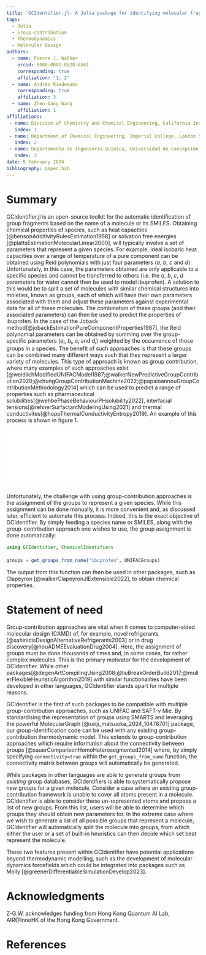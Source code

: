 ```yaml
---
title: 'GCIdentifier.jl: A Julia package for identifying molecular fragments from SMILES'
tags:
  - Julia
  - Group-contribution
  - Thermodynamics
  - Molecular Design
authors:
  - name: Pierre J. Walker
    orcid: 0000-0001-8628-6561
    corresponding: true
    affiliation: "1, 2"
  - name: Andrés Riedemann
    corresponding: true
    affiliation: 3
  - name: Zhen-Gang Wang
    affiliation: 1
affiliations:
 - name: Division of Chemistry and Chemical Engineering, California Institute of Technology, Pasadena, California 91125, United States
   index: 1
 - name: Department of Chemical Engineering, Imperial College, London SW7 2AZ, United Kingdom
   index: 2
 - name: Departamento de Ingeniería Química, Universidad de Concepción, Concepción 4030000, Chile
   index: 3
date: 9 February 2024
bibliography: paper.bib
---
```


# Summary
GCIdentifier.jl is an open-source toolkit for the automatic identification of group fragments based on the name of a molecule or its SMILES. Obtaining chemical properties of species, such as heat capacities [@bensonAdditivityRulesEstimation1958] or solvation free energies [@plattsEstimationMolecularLinear2000], will typically involve a set of parameters that represent a given species. For example, ideal isobaric heat capacities over a range of temperature of a pure component can be obtained using Reid polynomials with just four parameters ($a$, $b$, $c$ and $d$). Unfortunately, in this case, the parameters obtained are only applicable to a specific species and cannot be transferred to others (i.e. the $a$, $b$, $c$, $d$ parameters for water cannot then be used to model ibuprofen). A solution to this would be to split a set of molecules with similar chemical structures into moieties, known as groups, each of which will have their own parameters associated with them and adjust these parameters against experimental data for all of these molecules. The combination of these groups (and their associated parameters) can then be used to predict the properties of ibuprofen. In the case of the Joback method[@jobackEstimationPureComponentProperties1987], the Reid polynomial parameters can be obtained by summing over the group-specific parameters ($a_i$, $b_i$, $c_i$ and $d_i$) weighted by the occurrence of those groups in a species. The benefit of such approaches is that these groups can be combined many different ways such that they represent a larger variety of molecules. This type of approach is known as group contribution, where many examples of such approaches exist [@weidlichModifiedUNIFACModel1987;@walkerNewPredictiveGroupContribution2020;@chungGroupContributionMachine2022;@papaioannouGroupContributionMethodology2014] which can be used to predict a range of properties such as pharmaceutical solubilities[@wehbePhaseBehaviourPHsolubility2022], interfacial tensions[@rehnerSurfactantModelingUsing2021] and thermal conductivites[@hoppThermalConductivityEntropy2019]. An example of this process is shown in figure 1.

![Fragmentation of ibuprofen into UNIFAC groups.](figures/ibuprofen.pdf)

Unfortunately, the challenge with using group-contribution approaches is the assignment of the groups to represent a given species. While this assignment can be done manually, it is more convenient and, as discussed later, efficient to automate this process. Indeed, this is the exact objective of GCIdentifier. By simply feeding a species name or SMILES, along with the group-contribution approach one wishes to use, the group assignment is done automatically:
```julia
using GCIdentifier, ChemicalIdentifiers

groups = get_groups_from_name("ibuprofen", UNIFACGroups)
```
The output from this function can then be used in other packages, such as Clapeyron [@walkerClapeyronJlExtensible2022], to obtain chemical properties.


# Statement of need
Group-contribution approaches are vital when it comes to computer-aided molecular design (CAMD) of, for example, novel refrigerants [@sahinidisDesignAlternativeRefrigerants2003] or in drug discovery[@houADMEEvaluationDrug2004]. Here, the assignment of groups must be done thousands of times and, in some cases, for rather complex molecules. This is the primary motivator for the development of GCIdentifier. While other packages[@degenArtCompilingUsing2008;@liuBreakOrderBuild2017;@mullerFlexibleHeuristicAlgorithm2019] with similar functionalities have been developed in other languages, GCIdentifier stands apart for multiple reasons.

GCIdentifier is the first of such packages to be compatible with multiple group-contribution approaches, such as UNIFAC and SAFT-$\gamma$ Mie. By standardising the representation of groups using SMARTS and leveraging the powerful MolecularGraph [@seiji_matsuoka_2024_10478701] package, our group-identification code can be used with any existing group-contribution thermodynamic model. This extends to group-contribution approaches which require information about the connectivity between groups [@sauerComparisonHomoHeterosegmented2014] where, by simply specifying `connectivity=true` within the `get_groups_from_name` function, the connectivity matrix between groups will automatically be generated.

While packages in other languages are able to generate groups from _existing_ group databases, GCIdentifiers is able to systematically propose _new_ groups for a given molecule. Consider a case where an existing group-contribution framework is unable to cover all atoms present in a molecule. GCIdentifier is able to consider these un-represented atoms and propose a list of new groups. From this list, users will be able to determine which groups they should obtain new parameters for. In the extreme case where we wish to generate a list of all possible groups that represent a molecule, GCIdentifier will automatically split the molecule into groups, from which either the user or a set of built-in heuristics can then decide which set best represent the molecule. 

These two features present within GCIdentifier have potential applications beyond thermodynamic modelling, such as the development of molecular dynamics forcefields which could be integrated into packages such as Molly [@greenerDifferentiableSimulationDevelop2023].

# Acknowledgments
Z-G.W. acknowledges funding from Hong Kong Quantum AI Lab, AIR\@InnoHK of the Hong Kong Government.

# References